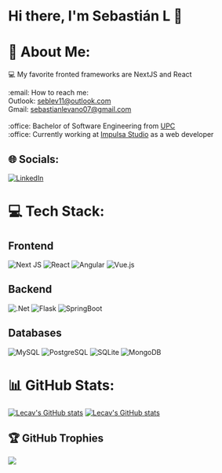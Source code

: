 # Hi there, I'm Sebastián L 👋

# 💫 About Me:
💻 My favorite fronted frameworks are NextJS and React

<p>
  :email: How to reach me: 
  </br>
  Outlook: <a href='mailto:seblev11@outlook.com'>seblev11@outlook.com</a></br>
  Gmail: <a href='mailto:sebastianlevano07@gmail.com'>sebastianlevano07@gmail.com</a></br>
  </br>
  :office: Bachelor of Software Engineering from <a href='https://www.upc.edu.pe/'>UPC</a></br>
  :office: Currently working at <a href='https://impulsastudio.pe/'>Impulsa Studio</a> as a web developer</br>
</p>

## 🌐 Socials:
[![LinkedIn](https://img.shields.io/badge/LinkedIn-%230077B5.svg?logo=linkedin&logoColor=white)](https://linkedin.com/in/sebastianlev)

# 💻 Tech Stack:

## Frontend
![Next JS](https://img.shields.io/badge/Next-black?style=for-the-badge&logo=next.js&logoColor=white) ![React](https://img.shields.io/badge/react-%2320232a.svg?style=for-the-badge&logo=react&logoColor=%2361DAFB) ![Angular](https://img.shields.io/badge/angular-%23DD0031.svg?style=for-the-badge&logo=angular&logoColor=white) ![Vue.js](https://img.shields.io/badge/vuejs-%2335495e.svg?style=for-the-badge&logo=vuedotjs&logoColor=%234FC08D)

## Backend
![.Net](https://img.shields.io/badge/.NET-5C2D91?style=for-the-badge&logo=.net&logoColor=white) ![Flask](https://img.shields.io/badge/Flask-000000?style=for-the-badge&logo=flask&logoColor=white) ![SpringBoot](https://img.shields.io/badge/Spring_Boot-F2F4F9?style=for-the-badge&logo=spring-boot)

## Databases
![MySQL](https://img.shields.io/badge/mysql-%2300f.svg?style=for-the-badge&logo=mysql&logoColor=white) ![PostgreSQL](https://img.shields.io/badge/PostgreSQL-316192?style=for-the-badge&logo=postgresql&logoColor=white) ![SQLite](	https://img.shields.io/badge/SQLite-07405E?style=for-the-badge&logo=sqlite&logoColor=white) ![MongoDB](https://img.shields.io/badge/MongoDB-%234ea94b.svg?style=for-the-badge&logo=mongodb&logoColor=white)

# 📊 GitHub Stats:
[![Lecav's GitHub stats](https://github-readme-stats.vercel.app/api?username=lecav30&show_icons=true&theme=dark#gh-dark-mode-only)](https://github.com/lecav30/github-readme-stats#gh-dark-mode-only)
[![Lecav's GitHub stats](https://github-readme-stats.vercel.app/api?username=lecav30&show_icons=true&theme=dark#gh-dark-mode-only)](https://github.com/lecav30/github-readme-stats#gh-light-mode-only)

## 🏆 GitHub Trophies
![](https://github-profile-trophy.vercel.app/?username=lecav30&theme=nord&no-frame=true&no-bg=true&margin-w=4)

<!-- Proudly created with GPRM ( https://gprm.itsvg.in ) -->
